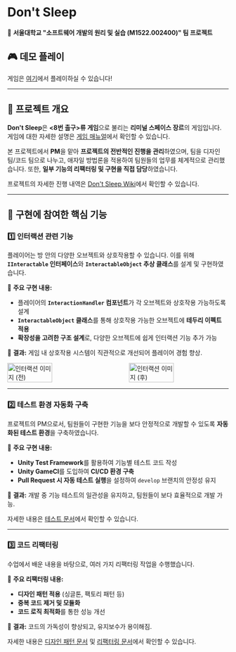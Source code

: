 # Don't Sleep

🚀 **서울대학교 "소프트웨어 개발의 원리 및 실습 (M1522.002400)" 팀 프로젝트**

## 🎮 데모 플레이

게임은 [여기](https://dandyday.github.io/DontSleep/)에서 플레이하실 수 있습니다!

---

## 📌 프로젝트 개요

**Don't Sleep**은 **<8번 출구>류 게임**으로 불리는 **리미널 스페이스 장르**의 게임입니다. 게임에 대한 자세한 설명은 [게임 매뉴얼](Manual.md)에서 확인할 수 있습니다.

본 프로젝트에서 **PM**을 맡아 **프로젝트의 전반적인 진행을 관리**하였으며, 팀을 디자인 팀/코드 팀으로 나누고, 애자일 방법론을 적용하여 팀원들의 업무를 체계적으로 관리했습니다. 또한, **일부 기능의 리팩터링 및 구현을 직접 담당**하였습니다.

프로젝트의 자세한 진행 내역은 [Don't Sleep Wiki](https://github.com/2024FALL-SWPP/team-project-for-2024-fall-swpp-team-20/wiki)에서 확인할 수 있습니다.


---

## 🔧 구현에 참여한 핵심 기능

### 1️⃣ 인터랙션 관련 기능

플레이어는 방 안의 다양한 오브젝트와 상호작용할 수 있습니다. 이를 위해 **`IInteractable` 인터페이스**와 **`InteractableObject` 추상 클래스**를 설계 및 구현하였습니다.

🔹 **주요 구현 내용:**
- 플레이어의 **`InteractionHandler` 컴포넌트**가 각 오브젝트와 상호작용 가능하도록 설계
- **`InteractableObject` 클래스**를 통해 상호작용 가능한 오브젝트에 **테두리 이펙트 적용**
- **확장성을 고려한 구조 설계**로, 다양한 오브젝트에 쉽게 인터랙션 기능 추가 가능

📌 **결과:**
게임 내 상호작용 시스템이 직관적으로 개선되어 플레이어 경험 향상.

<div style="display: flex; justify-content: space-between;">
  <img src="https://github.com/user-attachments/assets/62125080-bf1a-4b5d-a792-068f0c81c3db" alt="인터랙션 이미지 (전)" style="width: 45%;"/>
  <img src="https://github.com/user-attachments/assets/b7016ce1-7f50-4ac0-adac-67b88a5c891e" alt="인터랙션 이미지 (후)" style="width: 45%;"/>
</div> 

---

### 2️⃣ 테스트 환경 자동화 구축

프로젝트의 PM으로서, 팀원들이 구현한 기능을 보다 안정적으로 개발할 수 있도록 **자동화된 테스트 환경**을 구축하였습니다.

🔹 **주요 구현 내용:**
- **Unity Test Framework**를 활용하여 기능별 테스트 코드 작성
- **Unity GameCI**를 도입하여 **CI/CD 환경 구축**
- **Pull Request 시 자동 테스트 실행**을 설정하여 `develop` 브랜치의 안정성 유지

📌 **결과:**
개발 중 기능 테스트의 일관성을 유지하고, 팀원들이 보다 효율적으로 개발 가능.

자세한 내용은 [테스트 문서](https://github.com/2024FALL-SWPP/team-project-for-2024-fall-swpp-team-20/wiki/Final-Testing)에서 확인할 수 있습니다.

---

### 3️⃣ 코드 리팩터링

수업에서 배운 내용을 바탕으로, 여러 가지 리팩터링 작업을 수행했습니다.

🔹 **주요 리팩터링 내용:**
- **디자인 패턴 적용** (싱글톤, 팩토리 패턴 등)
- **중복 코드 제거 및 모듈화**
- **코드 로직 최적화**를 통한 성능 개선

📌 **결과:**
코드의 가독성이 향상되고, 유지보수가 용이해짐.

자세한 내용은 [디자인 패턴 문서](https://github.com/2024FALL-SWPP/team-project-for-2024-fall-swpp-team-20/wiki/Final-Design-Patterns) 및 [리팩터링 문서](https://github.com/2024FALL-SWPP/team-project-for-2024-fall-swpp-team-20/wiki/Final-Refactoring)에서 확인할 수 있습니다.

